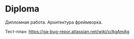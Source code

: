 # Diploma
Дипломная работа. Архитектура фреймворка.

Тест-план: https://ga-bug-repor.atlassian.net/wiki/x/AgAmAg